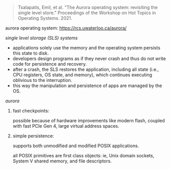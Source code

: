> Tsalapatis, Emil, et al. "The Aurora operating system: revisiting the single level store." Proceedings of the Workshop on Hot Topics in Operating Systems. 2021.

aurora operating system: https://rcs.uwaterloo.ca/aurora/

_single level storage (SLS) systems_

- applications solely use the memory and the operating system persists this state to disk.
- developers design programs as if they never crash and thus do not write code for persistence and recovery.
- after a crash, the SLS restores the application, including all state (i.e., CPU registers, OS state, and memory), which continues executing oblivious to the interruption.
- this way the manipulation and persistence of apps are managed by the OS.

_aurora_

1. fast checkpoints:

      possible because of hardware improvements like modern flash, coupled with fast PCIe Gen 4, large virtual address spaces.

2. simple persistence:

      supports both unmodified and modified POSIX applications.

      all POSIX primitives are first class objects: ie, Unix domain sockets, System V shared memory, and file descriptors.
